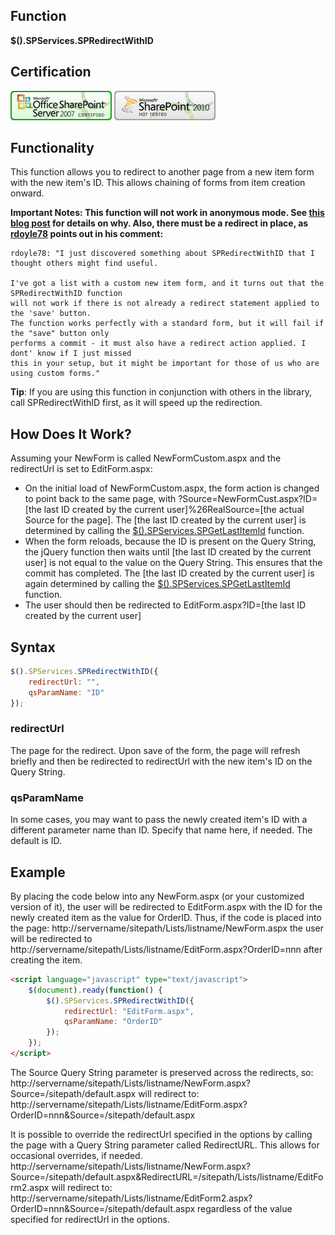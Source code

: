 ## Function

**$().SPServices.SPRedirectWithID**

## Certification

[![Certified for SharePoint 2007](/docs/img/sp2007-cert.jpg)](/docs/glossary/index.md#Certification) [![Not tested with SharePoint 2010](/docs/img/sp2010-notest.jpg "Not tested with SharePoint 2010")](/docs/glossary/index.md#Certification)

## Functionality

This function allows you to redirect to another page from a new item form with the new item's ID. This allows chaining of forms from item creation onward.

**Important Notes: This function will not work in anonymous mode. See [this blog post](http://sympmarc.com/2011/01/28/spservices-spredirectwithid-in-anonymous-mode-nope-wont-work/) for details on why. Also, there must be a redirect in place, as [rdoyle78](http://www.codeplex.com/site/users/view/rdoyle78) points out in his comment:**
```
rdoyle78: "I just discovered something about SPRedirectWithID that I thought others might find useful.

I've got a list with a custom new item form, and it turns out that the SPRedirectWithID function 
will not work if there is not already a redirect statement applied to the 'save' button. 
The function works perfectly with a standard form, but it will fail if the "save" button only 
performs a commit - it must also have a redirect action applied. I dont' know if I just missed 
this in your setup, but it might be important for those of us who are using custom forms."
```

**Tip**: If you are using this function in conjunction with others in the library, call SPRedirectWithID first, as it will speed up the redirection.

## How Does It Work?

Assuming your NewForm is called NewFormCustom.aspx and the redirectUrl is set to EditForm.aspx:

* On the initial load of NewFormCustom.aspx, the form action is changed to point back to the same page, with ?Source=NewFormCust.aspx?ID=[the last ID created by the current user]%26RealSource=[the actual Source for the page]. The [the last ID created by the current user] is determined by calling the [$().SPServices.SPGetLastItemId](/docs/value-added/SPGetLastItemId.md) function.
* When the form reloads, because the ID is present on the Query String, the jQuery function then waits until [the last ID created by the current user] is not equal to the value on the Query String. This ensures that the commit has completed. The [the last ID created by the current user] is again determined by calling the [$().SPServices.SPGetLastItemId](/docs/value-added/SPGetLastItemId.md) function.
* The user should then be redirected to EditForm.aspx?ID=[the last ID created by the current user]

## Syntax

``` javascript
$().SPServices.SPRedirectWithID({	
	redirectUrl: "",
	qsParamName: "ID"
});
```

### redirectUrl

The page for the redirect. Upon save of the form, the page will refresh briefly and then be redirected to redirectUrl with the new item's ID on the Query String. 

### qsParamName

In some cases, you may want to pass the newly created item's ID with a different parameter name than ID. Specify that name here, if needed. The default is ID.

## Example

By placing the code below into any NewForm.aspx (or your customized version of it), the user will be redirected to EditForm.aspx with the ID for the newly created item as the value for OrderID. Thus, if the code is placed into the page: 
http://servername/sitepath/Lists/listname/NewForm.aspx 
the user will be redirected to 
http://servername/sitepath/Lists/listname/EditForm.aspx?OrderID=nnn 
after creating the item. 

``` html
<script language="javascript" type="text/javascript">
	$(document).ready(function() {
		$().SPServices.SPRedirectWithID({	
			redirectUrl: "EditForm.aspx",
			qsParamName: "OrderID"
		});
	});
</script>
```

The Source Query String parameter is preserved across the redirects, so: 
http://servername/sitepath/Lists/listname/NewForm.aspx?Source=/sitepath/default.aspx 
will redirect to: 
http://servername/sitepath/Lists/listname/EditForm.aspx?OrderID=nnn&Source=/sitepath/default.aspx 

It is possible to override the redirectUrl specified in the options by calling the page with a Query String parameter called RedirectURL. This allows for occasional overrides, if needed. 
http://servername/sitepath/Lists/listname/NewForm.aspx?Source=/sitepath/default.aspx&RedirectURL=/sitepath/Lists/listname/EditForm2.aspx 
will redirect to: 
http://servername/sitepath/Lists/listname/EditForm2.aspx?OrderID=nnn&Source=/sitepath/default.aspx 
regardless of the value specified for redirectUrl in the options.

